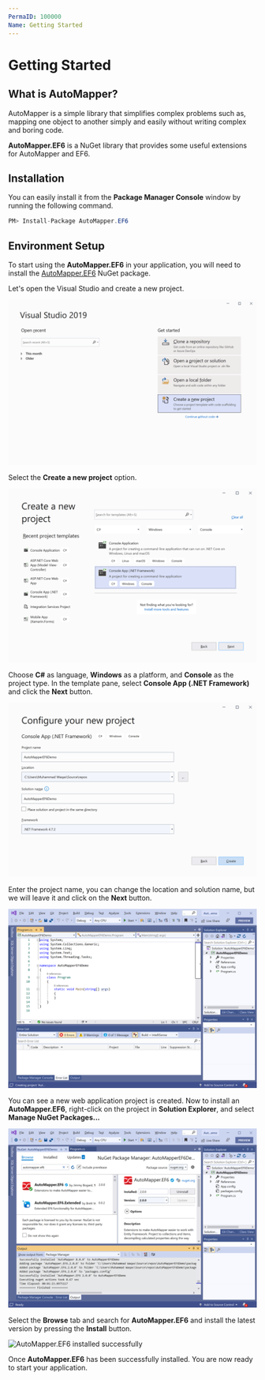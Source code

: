```yaml
---
PermaID: 100000
Name: Getting Started
---
```


# Getting Started

## What is AutoMapper?

AutoMapper is a simple library that simplifies complex problems such as, mapping one object to another simply and easily without writing complex and boring code. 

**AutoMapper.EF6** is a NuGet library that provides some useful extensions for AutoMapper and EF6.

## Installation

You can easily install it from the **Package Manager Console** window by running the following command.

```csharp
PM> Install-Package AutoMapper.EF6
```

## Environment Setup

To start using the **AutoMapper.EF6** in your application, you will need to install the [AutoMapper.EF6](https://www.nuget.org/packages/AutoMapper.EF6) NuGet package.

Let's open the Visual Studio and create a new project.

<img src="images/setup-1.png" alt="Create a new project">

Select the **Create a new project** option.

<img src="images/setup-2.png" alt="Select Console Application template">

Choose **C#** as language, **Windows** as a platform, and **Console** as the project type. In the template pane, select **Console App (.NET Framework)** and click the **Next** button.

<img src="images/setup-3.png" alt="Configure your new project">

Enter the project name, you can change the location and solution name, but we will leave it and click on the **Next** button.  

<img src="images/setup-4.png" alt="Console Application created">

You can see a new web application project is created. Now to install an **AutoMapper.EF6**, right-click on the project in **Solution Explorer**, and select **Manage NuGet Packages...**

<img src="images/setup-6.png" alt="Install AutoMapper.EF6">

Select the **Browse** tab and search for **AutoMapper.EF6** and install the latest version by pressing the **Install** button. 

<img src="images/setup-7.png" alt="AutoMapper.EF6 installed successfully">

Once **AutoMapper.EF6** has been successfully installed. You are now ready to start your application.
